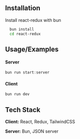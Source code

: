 
## Installation

Install react-redux with bun

```bash
  bun install
  cd react-redux
```
    
## Usage/Examples
#### Server

```javascript
bun run start:server
```

#### Client

```javascript
bun run dev
```
## Tech Stack

**Client:** React, Redux, TailwindCSS

**Server:** Bun, JSON server

